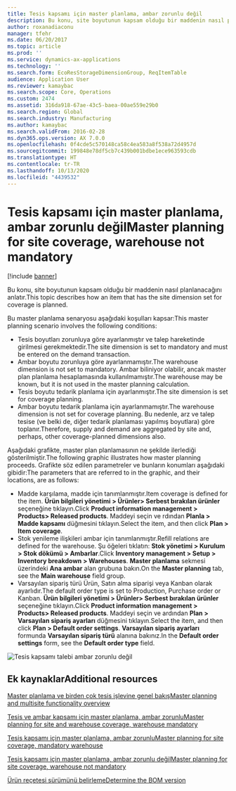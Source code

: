 ```yaml
---
title: Tesis kapsamı için master planlama, ambar zorunlu değil
description: Bu konu, site boyutunun kapsam olduğu bir maddenin nasıl planlanacağını anlatır.
author: roxanadiaconu
manager: tfehr
ms.date: 06/20/2017
ms.topic: article
ms.prod: ''
ms.service: dynamics-ax-applications
ms.technology: ''
ms.search.form: EcoResStorageDimensionGroup, ReqItemTable
audience: Application User
ms.reviewer: kamaybac
ms.search.scope: Core, Operations
ms.custom: 2474
ms.assetid: 316da918-67ae-43c5-baea-00ae559e29b0
ms.search.region: Global
ms.search.industry: Manufacturing
ms.author: kamaybac
ms.search.validFrom: 2016-02-28
ms.dyn365.ops.version: AX 7.0.0
ms.openlocfilehash: 0f4cde5c570148ca58c4ea583a8f538a72d4957d
ms.sourcegitcommit: 199848e78df5cb7c439b001bdbe1ece963593cdb
ms.translationtype: HT
ms.contentlocale: tr-TR
ms.lasthandoff: 10/13/2020
ms.locfileid: "4439532"
---
```

# <a name="master-planning-for-site-coverage-warehouse-not-mandatory"></a><span data-ttu-id="bb1a8-103">Tesis kapsamı için master planlama, ambar zorunlu değil</span><span class="sxs-lookup"><span data-stu-id="bb1a8-103">Master planning for site coverage, warehouse not mandatory</span></span>

[!include [banner](../includes/banner.md)]

<span data-ttu-id="bb1a8-104">Bu konu, site boyutunun kapsam olduğu bir maddenin nasıl planlanacağını anlatır.</span><span class="sxs-lookup"><span data-stu-id="bb1a8-104">This topic describes how an item that has the site dimension set for coverage is planned.</span></span>

<span data-ttu-id="bb1a8-105">Bu master planlama senaryosu aşağıdaki koşulları kapsar:</span><span class="sxs-lookup"><span data-stu-id="bb1a8-105">This master planning scenario involves the following conditions:</span></span>

-   <span data-ttu-id="bb1a8-106">Tesis boyutları zorunluya göre ayarlanmıştır ve talep hareketinde girilmesi gerekmektedir.</span><span class="sxs-lookup"><span data-stu-id="bb1a8-106">The site dimension is set to mandatory and must be entered on the demand transaction.</span></span>
-   <span data-ttu-id="bb1a8-107">Ambar boyutu zorunluya göre ayarlanmamıştır.</span><span class="sxs-lookup"><span data-stu-id="bb1a8-107">The warehouse dimension is not set to mandatory.</span></span> <span data-ttu-id="bb1a8-108">Ambar biliniyor olabilir, ancak master plan planlama hesaplamasında kullanılmamıştır.</span><span class="sxs-lookup"><span data-stu-id="bb1a8-108">The warehouse may be known, but it is not used in the master planning calculation.</span></span>
-   <span data-ttu-id="bb1a8-109">Tesis boyutu tedarik planlama için ayarlanmıştır.</span><span class="sxs-lookup"><span data-stu-id="bb1a8-109">The site dimension is set for coverage planning.</span></span>
-   <span data-ttu-id="bb1a8-110">Ambar boyutu tedarik planlama için ayarlanmamıştır.</span><span class="sxs-lookup"><span data-stu-id="bb1a8-110">The warehouse dimension is not set for coverage planning.</span></span> <span data-ttu-id="bb1a8-111">Bu nedenle, arz ve talep tesise (ve belki de, diğer tedarik planlaması yapılmış boyutlara) göre toplanır.</span><span class="sxs-lookup"><span data-stu-id="bb1a8-111">Therefore, supply and demand are aggregated by site and, perhaps, other coverage-planned dimensions also.</span></span>

<span data-ttu-id="bb1a8-112">Aşağıdaki grafikte, master plan planlamasının ne şekilde ilerlediği gösterilmiştir.</span><span class="sxs-lookup"><span data-stu-id="bb1a8-112">The following graphic illustrates how master planning proceeds.</span></span> <span data-ttu-id="bb1a8-113">Grafikte söz edilen parametreler ve bunların konumları aşağıdaki gibidir:</span><span class="sxs-lookup"><span data-stu-id="bb1a8-113">The parameters that are referred to in the graphic, and their locations, are as follows:</span></span>
-   <span data-ttu-id="bb1a8-114">Madde karşılama, madde için tanımlanmıştır.</span><span class="sxs-lookup"><span data-stu-id="bb1a8-114">Item coverage is defined for the item.</span></span> <span data-ttu-id="bb1a8-115">**Ürün bilgileri yönetimi &gt; Ürünler&gt; Serbest bırakılan ürünler** seçeneğine tıklayın.</span><span class="sxs-lookup"><span data-stu-id="bb1a8-115">Click **Product information management &gt; Products&gt; Released products**.</span></span> <span data-ttu-id="bb1a8-116">Maddeyi seçin ve rdından **Planla &gt; Madde kapsamı** düğmesini tıklayın.</span><span class="sxs-lookup"><span data-stu-id="bb1a8-116">Select the item, and then click **Plan &gt; Item coverage**.</span></span>
-   <span data-ttu-id="bb1a8-117">Stok yenileme ilişkileri ambar için tanımlanmıştır.</span><span class="sxs-lookup"><span data-stu-id="bb1a8-117">Refill relations are defined for the warehouse.</span></span> <span data-ttu-id="bb1a8-118">Şu öğeleri tıklatın: **Stok yönetimi &gt; Kurulum &gt; Stok dökümü &gt; Ambarlar**.</span><span class="sxs-lookup"><span data-stu-id="bb1a8-118">Click **Inventory management &gt; Setup &gt; Inventory breakdown &gt; Warehouses**.</span></span> <span data-ttu-id="bb1a8-119">**Master planlama** sekmesi üzerindeki **Ana ambar** alan grubuna bakın.</span><span class="sxs-lookup"><span data-stu-id="bb1a8-119">On the **Master planning** tab, see the **Main warehouse** field group.</span></span>
-   <span data-ttu-id="bb1a8-120">Varsayılan sipariş türü Ürün, Satın alma siparişi veya Kanban olarak ayarlıdır.</span><span class="sxs-lookup"><span data-stu-id="bb1a8-120">The default order type is set to Production, Purchase order or Kanban.</span></span> <span data-ttu-id="bb1a8-121">**Ürün bilgileri yönetimi &gt; Ürünler&gt; Serbest bırakılan ürünler** seçeneğine tıklayın.</span><span class="sxs-lookup"><span data-stu-id="bb1a8-121">Click **Product information management &gt; Products&gt; Released products**.</span></span> <span data-ttu-id="bb1a8-122">Maddeyi seçin ve ardından **Plan &gt; Varsayılan sipariş ayarları** düğmesini tıklayın.</span><span class="sxs-lookup"><span data-stu-id="bb1a8-122">Select the item, and then click **Plan &gt; Default order settings**.</span></span> <span data-ttu-id="bb1a8-123">**Varsayılan sipariş ayarları** formunda **Varsayılan sipariş türü** alanına bakınız.</span><span class="sxs-lookup"><span data-stu-id="bb1a8-123">In the **Default order settings** form, see the **Default order type** field.</span></span>

![Tesis kapsamı talebi ambar zorunlu değil    ](./media/multisitedemandexplosionscenarioforsitecoveragewarehousenotmandatory.jpg)



<a name="additional-resources"></a><span data-ttu-id="bb1a8-125">Ek kaynaklar</span><span class="sxs-lookup"><span data-stu-id="bb1a8-125">Additional resources</span></span>
--------

[<span data-ttu-id="bb1a8-126">Master planlama ve birden çok tesis işlevine genel bakış</span><span class="sxs-lookup"><span data-stu-id="bb1a8-126">Master planning and multisite functionality overview</span></span>](master-plan-multisite-functionality.md)

[<span data-ttu-id="bb1a8-127">Tesis ve ambar kapsamı için master planlama, ambar zorunlu</span><span class="sxs-lookup"><span data-stu-id="bb1a8-127">Master planning for site and warehouse coverage, warehouse mandatory</span></span>](master-plan-site-coverage-warehouse-mandatory.md)

[<span data-ttu-id="bb1a8-128">Tesis kapsamı için master planlama, ambar zorunlu</span><span class="sxs-lookup"><span data-stu-id="bb1a8-128">Master planning for site coverage, mandatory warehouse</span></span>](master-plan-site-warehouse-coverage-warehouse-not-mandatory.md)

[<span data-ttu-id="bb1a8-129">Tesis kapsamı için master planlama, ambar zorunlu değil</span><span class="sxs-lookup"><span data-stu-id="bb1a8-129">Master planning for site coverage, warehouse not mandatory</span></span>](master-plan-site-warehouse-coverage-warehouse-mandatory.md)

[<span data-ttu-id="bb1a8-130">Ürün reçetesi sürümünü belirleme</span><span class="sxs-lookup"><span data-stu-id="bb1a8-130">Determine the BOM version</span></span>](master-plan-bom-version-determined.md)



